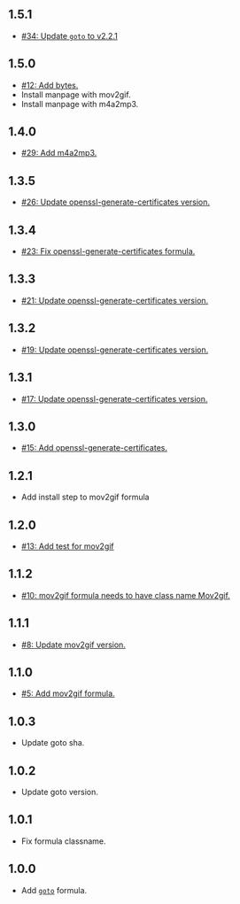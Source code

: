## 1.5.1
* [#34: Update `goto` to v2.2.1](https://github.com/haensl/homebrew-haensl/issues/34)

## 1.5.0
* [#12: Add bytes.](https://github.com/haensl/homebrew-haensl/issues/12)
* Install manpage with mov2gif.
* Install manpage with m4a2mp3.

## 1.4.0
* [#29: Add m4a2mp3.](https://github.com/haensl/homebrew-haensl/issues/29)

## 1.3.5
* [#26: Update openssl-generate-certificates version.](https://github.com/haensl/homebrew-haensl/issues/26)

## 1.3.4
* [#23: Fix openssl-generate-certificates formula.](https://github.com/haensl/homebrew-haensl/issues/23)

## 1.3.3
* [#21: Update openssl-generate-certificates version.](https://github.com/haensl/homebrew-haensl/issues/21)

## 1.3.2
* [#19: Update openssl-generate-certificates version.](https://github.com/haensl/homebrew-haensl/issues/19)

## 1.3.1
* [#17: Update openssl-generate-certificates version.](https://github.com/haensl/homebrew-haensl/issues/17)

## 1.3.0
* [#15: Add openssl-generate-certificates.](https://github.com/haensl/homebrew-haensl/issues/15)

## 1.2.1
* Add install step to mov2gif formula

## 1.2.0
* [#13: Add test for mov2gif](https://github.com/haensl/homebrew-haensl/issues/13)

## 1.1.2
* [#10: mov2gif formula needs to have class name Mov2gif.](https://github.com/haensl/homebrew-haensl/issues/10)

## 1.1.1
* [#8: Update mov2gif version.](https://github.com/haensl/homebrew-haensl/issues/8)

## 1.1.0
* [#5: Add mov2gif formula.](https://github.com/haensl/homebrew-haensl/issues/5)

## 1.0.3
* Update goto sha.

## 1.0.2
* Update goto version.

## 1.0.1
* Fix formula classname.

## 1.0.0
* Add [`goto`](https://github.com/haensl/goto) formula.
